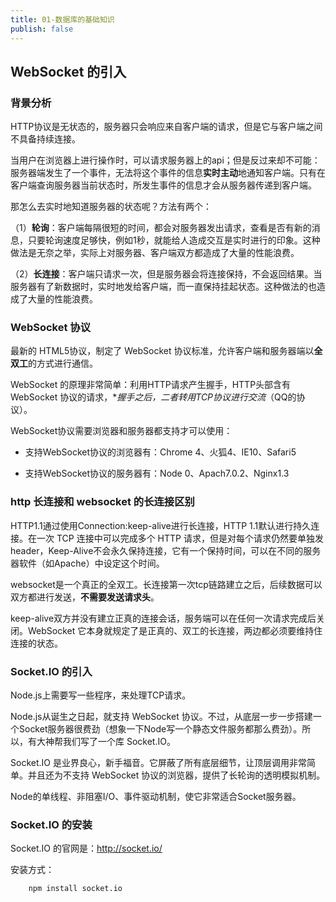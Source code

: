 ```yaml
---
title: 01-数据库的基础知识
publish: false
---
```


<ArticleTopAd></ArticleTopAd>





## WebSocket 的引入

### 背景分析

HTTP协议是无状态的，服务器只会响应来自客户端的请求，但是它与客户端之间不具备持续连接。


当用户在浏览器上进行操作时，可以请求服务器上的api；但是反过来却不可能：服务器端发生了一个事件，无法将这个事件的信息**实时主动**地通知客户端。只有在客户端查询服务器当前状态时，所发生事件的信息才会从服务器传递到客户端。


那怎么去实时地知道服务器的状态呢？方法有两个：

（1）**轮询**：客户端每隔很短的时间，都会对服务器发出请求，查看是否有新的消息，只要轮询速度足够快，例如1秒，就能给人造成交互是实时进行的印象。这种做法是无奈之举，实际上对服务器、客户端双方都造成了大量的性能浪费。


（2）**长连接**：客户端只请求一次，但是服务器会将连接保持，不会返回结果。当服务器有了新数据时，实时地发给客户端，而一直保持挂起状态。这种做法的也造成了大量的性能浪费。

### WebSocket 协议

最新的 HTML5协议，制定了 WebSocket 协议标准，允许客户端和服务器端以**全双工**的方式进行通信。

WebSocket 的原理非常简单：利用HTTP请求产生握手，HTTP头部含有 WebSocket 协议的请求，**握手之后，二者转用TCP协议进行交流*（QQ的协议）。

WebSocket协议需要浏览器和服务器都支持才可以使用：


- 支持WebSocket协议的浏览器有：Chrome 4、火狐4、IE10、Safari5

- 支持WebSocket协议的服务器有：Node 0、Apach7.0.2、Nginx1.3


### http 长连接和 websocket 的长连接区别

HTTP1.1通过使用Connection:keep-alive进行长连接，HTTP 1.1默认进行持久连接。在一次 TCP 连接中可以完成多个 HTTP 请求，但是对每个请求仍然要单独发 header，Keep-Alive不会永久保持连接，它有一个保持时间，可以在不同的服务器软件（如Apache）中设定这个时间。

websocket是一个真正的全双工。长连接第一次tcp链路建立之后，后续数据可以双方都进行发送，**不需要发送请求头**。

keep-alive双方并没有建立正真的连接会话，服务端可以在任何一次请求完成后关闭。WebSocket 它本身就规定了是正真的、双工的长连接，两边都必须要维持住连接的状态。

### Socket.IO 的引入

Node.js上需要写一些程序，来处理TCP请求。

Node.js从诞生之日起，就支持 WebSocket 协议。不过，从底层一步一步搭建一个Socket服务器很费劲（想象一下Node写一个静态文件服务都那么费劲）。所以，有大神帮我们写了一个库 Socket.IO。

Socket.IO 是业界良心，新手福音。它屏蔽了所有底层细节，让顶层调用非常简单。并且还为不支持 WebSocket 协议的浏览器，提供了长轮询的透明模拟机制。

Node的单线程、非阻塞I/O、事件驱动机制，使它非常适合Socket服务器。

### Socket.IO 的安装

Socket.IO 的官网是：<http://socket.io/>

安装方式：

```
	npm install socket.io
```








